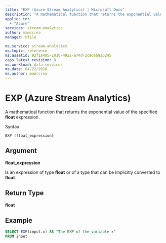 ```yaml
---
title: "EXP (Azure Stream Analytics) | Microsoft Docs"
description: "A mathematical function that returns the exponential value of the specified  expression. "
applies_to: 
  - "Azure"
services: stream-analytics
author: mamccrea
manager: kfile

ms.service: stream-analytics
ms.topic: reference
ms.assetid: 92f18405-2036-4922-a74d-2c9dab926245
caps.latest.revision: 8
ms.workload: data-services
ms.date: 04/22/2016
ms.author: mamccrea
---
```

# EXP (Azure Stream Analytics)
  A mathematical function that returns the exponential value of the specified **float** expression.  
  
 Syntax  
  
```  
EXP (float_expression)  
```  
  
## Argument  
 **float_expression**  
  
 Is an expression of type **float** or of a type that can be implicitly converted to **float**.  
  
## Return Type  
 **float**  
  
## Example  
  
```SQL  
SELECT EXP(input.x) AS "The EXP of the variable x"  
FROM input  
```  
  
  

